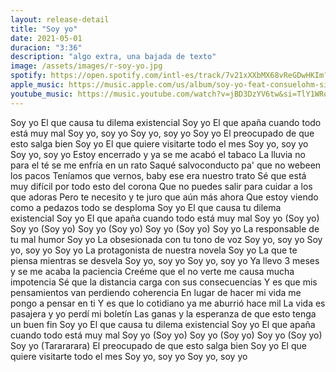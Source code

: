```yaml
---
layout: release-detail
title: "Soy yo"
date: 2021-05-01
duracion: "3:36"
description: "algo extra, una bajada de texto"
image: /assets/images/r-soy-yo.jpg
spotify: https://open.spotify.com/intl-es/track/7v21xXXbMX68vReGDwHKIm?si=a497b57191de4362
apple_music: https://music.apple.com/us/album/soy-yo-feat-consuelohm-single/1569325513
youtube_music: https://music.youtube.com/watch?v=jBD3DzYV6tw&si=TlY1WRq6b8-gvyQQ
---
```


Soy yo
El que causa tu dilema existencial
Soy yo
El que apaña cuando todo está muy mal
Soy yo, soy yo
Soy yo, soy yo
Soy yo
El preocupado de que esto salga bien
Soy yo
El que quiere visitarte todo el mes
Soy yo, soy yo
Soy yo, soy yo
Estoy encerrado y ya se me acabó el tabaco
La lluvia no para el té se me enfría en un rato
Saqué salvoconducto pa' que no webeen los pacos
Teníamos que vernos, baby ese era nuestro trato
Sé que está muy difícil por todo esto del corona
Que no puedes salir para cuidar a los que adoras
Pero te necesito y te juro que aún más ahora
Que estoy viendo como a pedazos todo se desploma
Soy yo
El que causa tu dilema existencial
Soy yo
El que apaña cuando todo está muy mal
Soy yo (Soy yo)
Soy yo (Soy yo)
Soy yo (Soy yo)
Soy yo (Soy yo)
Soy yo
La responsable de tu mal humor
Soy yo
La obsesionada con tu tono de voz
Soy yo, soy yo
Soy yo, soy yo
Soy yo
La protagonista de nuestra novela
Soy yo
La que te piensa mientras se desvela
Soy yo, soy yo
Soy yo, soy yo
Ya llevo 3 meses y se me acaba la paciencia
Creéme que el no verte me causa mucha impotencia
Sé que la distancia carga con sus consecuencias
Y es que mis pensamientos van perdiendo coherencia
En lugar de hacer mi vida me pongo a pensar en ti
Y es que lo cotidiano ya me aburrió hace mil
La vida es pasajera y yo perdí mi boletín
Las ganas y la esperanza de que esto tenga un buen fin
Soy yo
El que causa tu dilema existencial
Soy yo
El que apaña cuando todo está muy mal
Soy yo (Soy yo)
Soy yo (Soy yo)
Soy yo (Soy yo)
Soy yo
(Tarararara)
El preocupado de que esto salga bien
Soy yo
El que quiere visitarte todo el mes
Soy yo, soy yo
Soy yo, soy yo